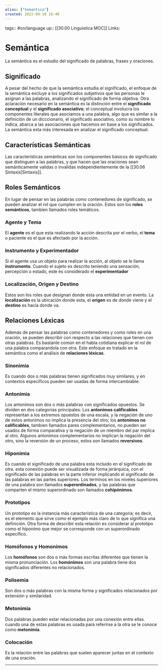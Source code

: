 ```yaml
---
alias: ["Semantica"]
created: 2022-09-10 16:40
---
```

tags:: #on/language 
up:: [[30.00 Linguistica MOC]]
Links: 
# Semántica
La semántica es el estudio del significado de palabras, frases y oraciones.

## Significado
A pesar del hecho de que la semántica estudia el significado, el enfoque de la semántica excluye a los significados subjetivos que las personas le asignan a las palabras, analizando el significado de forma objetiva. Otra aclaración necesario en la semántica es la distinción entre el **significado conceptual** y el **significado asociativo**; el conceptual involucra los componentes literales que asociamos a una palabra, algo que es similar a la definición de un dicccionario, el significado asociativo, como su nombre lo indica, abarca a las asociaciones que hacemos en base a los significados. La semántica esta más interesada en analizar el significado conceptual.

## Características Semánticas
Las características semánticas son los componentes básicos de significado que distinguen a las palabras, y que hacen que las oraciones sean semánticamente validas o invalidas independientemente de la [[30.06 Sintaxis|Sintaxis]].

## Roles Semánticos
En lugar de pensar en las palabras como contenedores de significado, se pueden analizar el rol que cumplen en la oración. Estos son los **roles semánticos**, tambien llamados roles temáticos.

### Agente y Tema
El **agente** es el que esta realizando la acción descrita por el verbo, el **tema** o paciente es el que es afectado por la acción.

### Instrumento y Experimentador
Si el agente usa un objeto para realizar la acción, al objeto se le llama **instrumento**. Cuando el sujeto es descrito teniendo una sensación, percepción o estado, este es considerado el **experimentador**

### Localización, Origen y Destino
Estos son los roles que designan donde esta una entidad en un evento. La **localización** es la ubicación donde esta, el **origen** es de donde viene y el **destino** es hacia donde va.

## Relaciones Léxicas
Además de pensar las palabras como contenedores y como roles en una oración, se pueden describir con respecto a las relaciones que tienen con otras palabras. Es bastante común en el habla cotidiana explicar el rol de una palabra comparandola con otra. Este enfoque es tratado en la semántica como el análisis de **relaciones léxicas**.

### Sinonimia
Es cuando dos o más palabras tienen significados muy similares, y en contextos específicos pueden ser usadas de forma intercambiable.

### Antonimia
Los antonimos son dos o más palabras con significados opuestos. Se dividen en dos categorias principales: Los **antonimos calificables** representan a los extremos opuestos de una escala, y la negación de uno de estos antonimos no implica la presencia del otro; los **antonimos no calificables**, tambien llamados pares complementarios, no pueden ser usados de forma comparativa y la negación de un miembro del par implica al otro. Algunos antonimos complementarios no implican la negación del otro, sino la reversión de un proceso, estos son llamados **reversivos**.

### Hiponimia
Es cuando el significado de una palabra esta incluido en el significado de otra. esta conexión puede ser visualizada de forma jerárquica, con el significado de las palabras en la parte inferior implicando el significado de las palabras en las partes superiores. Los terminos en los niveles superiores de una palabra son llamados **superordinados**, y las palabras que comparten el mismo superordinado son llamados **cohipónimos**.

### Prototipos
Un prototipo es la instancia más característica de una categoria; es decir, es el elemento que sirve como el ejemplo más claro de lo que significa una definición. Otra forma de describir esta relación es considerar al prototipo como el hiponimo que mejor se corresponde con un superordinado específico.

### Homófonos y Homonimos
Los **homófonos** son dos o más formas escritas diferentes que tienen la misma pronunciación. Los **homónimos** son una palabra tiene dos significados diferentes no relacionados.

### Polisemia
Son dos o más palabras con la misma forma y significados relacionados por extensión y similaridad.

### Metonimia
Dos palabras pueden estar relacionadas por una conexión entre ellas. cuando una de estas palabras es usada para referirse a la otra se le conoce como **metonimia**.

### Colocación
Es la relación entre las palabras que suelen aparecer juntas en el contexto de una oración.
___
